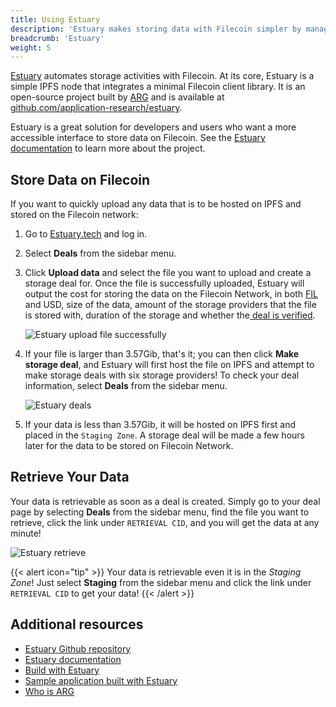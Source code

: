 ```yaml
---
title: Using Estuary
description: 'Estuary makes storing data with Filecoin simpler by managing replication tasks and automating much of the workflow, allow you to carry on building your applications.'
breadcrumb: 'Estuary'
weight: 5
---
```


[Estuary](https://estuary.tech) automates storage activities with Filecoin. At its core, Estuary is a simple IPFS node that integrates a minimal Filecoin client library. It is an open-source project built by [ARG](https://arg.protocol.ai/) and is available at [github.com/application-research/estuary](https://github.com/application-research/estuary).

Estuary is a great solution for developers and users who want a more accessible interface to store data on Filecoin. See the [Estuary documentation](https://docs.estuary.tech) to learn more about the project.

## Store Data on Filecoin

If you want to quickly upload any data that is to be hosted on IPFS and stored on the Filecoin network:

1. Go to [Estuary.tech](https://estuary.tech) and log in.
2. Select **Deals** from the sidebar menu.
3. Click **Upload data** and select the file you want to upload and create a storage deal for. Once the file is successfully uploaded, Estuary will output the cost for storing the data on the Filecoin Network, in both [FIL](https://docs.filecoin.io/reference/glossary/#fil) and USD, size of the data, amount of the storage providers that the file is stored with, duration of the storage and whether the[ deal is verified](https://spec.filecoin.io/#section-algorithms.verified_clients).

   ![Estuary upload file successfully](/images/store/estuary/estuary-upload.png)

4. If your file is larger than 3.57Gib, that's it; you can then click **Make storage deal**, and Estuary will first host the file on IPFS and attempt to make storage deals with six storage providers! To check your deal information, select **Deals** from the sidebar menu.

    ![Estuary deals](/images/store/estuary/estuary-user-deal.png)

5. If your data is less than 3.57Gib, it will be hosted on IPFS first and placed in the `Staging Zone`. A storage deal will be made a few hours later for the data to be stored on Filecoin Network.

## Retrieve Your Data

Your data is retrievable as soon as a deal is created. Simply go to your deal page by selecting **Deals** from the sidebar menu, find the file you want to retrieve, click the link under `RETRIEVAL CID`, and you will get the data at any minute!

   ![Estuary retrieve](/images/store/estuary/estuary-retrieve.png)

{{< alert icon="tip" >}}
Your data is retrievable even it is in the _Staging Zone_! Just select **Staging** from the sidebar menu and click the link under `RETRIEVAL CID` to get your data!
{{< /alert >}}

## Additional resources

- [Estuary Github repository](https://github.com/application-research/estuary)
- [Estuary documentation](https://docs.estuary.tech)
- [Build with Estuary](https://docs.filecoin.io/build/estuary/)
- [Sample application built with Estuary](https://github.com/application-research/estuary-www)
- [Who is ARG](https://arg.protocol.ai)
